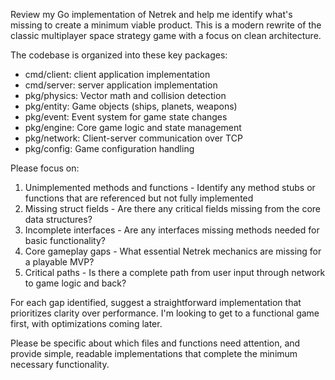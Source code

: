 Review my Go implementation of Netrek and help me identify what's missing to create a minimum viable product. This is a modern rewrite of the classic multiplayer space strategy game with a focus on clean architecture.

The codebase is organized into these key packages:
- cmd/client: client application implementation
- cmd/server: server application implementation
- pkg/physics: Vector math and collision detection
- pkg/entity: Game objects (ships, planets, weapons)
- pkg/event: Event system for game state changes
- pkg/engine: Core game logic and state management
- pkg/network: Client-server communication over TCP
- pkg/config: Game configuration handling

Please focus on:

1. Unimplemented methods and functions - Identify any method stubs or functions that are referenced but not fully implemented
2. Missing struct fields - Are there any critical fields missing from the core data structures?
3. Incomplete interfaces - Are any interfaces missing methods needed for basic functionality?
4. Core gameplay gaps - What essential Netrek mechanics are missing for a playable MVP?
5. Critical paths - Is there a complete path from user input through network to game logic and back?

For each gap identified, suggest a straightforward implementation that prioritizes clarity over performance. I'm looking to get to a functional game first, with optimizations coming later.

Please be specific about which files and functions need attention, and provide simple, readable implementations that complete the minimum necessary functionality.